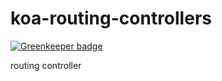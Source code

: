 # koa-routing-controllers

[![Greenkeeper badge](https://badges.greenkeeper.io/AlfieriChou/koa-routing-controllers.svg)](https://greenkeeper.io/)

routing controller
